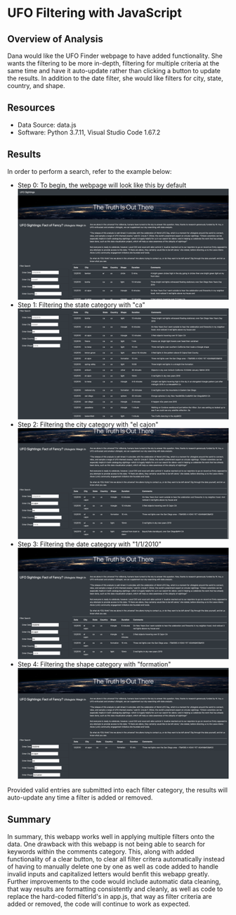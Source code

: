 # UFO Filtering with JavaScript

## Overview of Analysis

Dana would like the UFO Finder webpage to have added functionality. She wants the filtering to be more in-depth, filtering for multiple criteria at the same time and have it auto-update rather than clicking a button to update the results. In addition to the date filter, she would like filters for city, state, country, and shape.

## Resources

- Data Source: data.js
- Software: Python 3.7.11, Visual Studio Code 1.67.2

## Results

In order to perform a search, refer to the example below:
- Step 0: To begin, the webpage will look like this by default
![ufo_search_step0.png](static/images/ufo_search_step0.png)
- Step 1: Filtering the state category with "ca"
![ufo_search_step1.png](static/images/ufo_search_step1.png)
- Step 2: Filtering the city category with "el cajon"
![ufo_search_step2.png](static/images/ufo_search_step2.png)
- Step 3: Filtering the date category with "1/1/2010"
![ufo_search_step3.png](static/images/ufo_search_step3.png)
- Step 4: Filtering the shape category with "formation"
![ufo_search_step4.png](static/images/ufo_search_step4.png)

Provided valid entries are submitted into each filter category, the results will auto-update any time a filter is added or removed.

## Summary

In summary, this webapp works well in applying multiple filters onto the data. One drawback with this webapp is not being able to search for keywords within the comments category. This, along with added functionality of a clear button, to clear all filter critera automatically instead of having to manually delete one by one as well as code added to handle invalid inputs and capitalized letters would benfit this webapp greatly. Further improvements to the code would include automatic data cleaning, that way results are formatting consistently and cleanly, as well as code to replace the hard-coded filterId's in app.js, that way as filter criteria are added or removed, the code will continue to work as expected.
